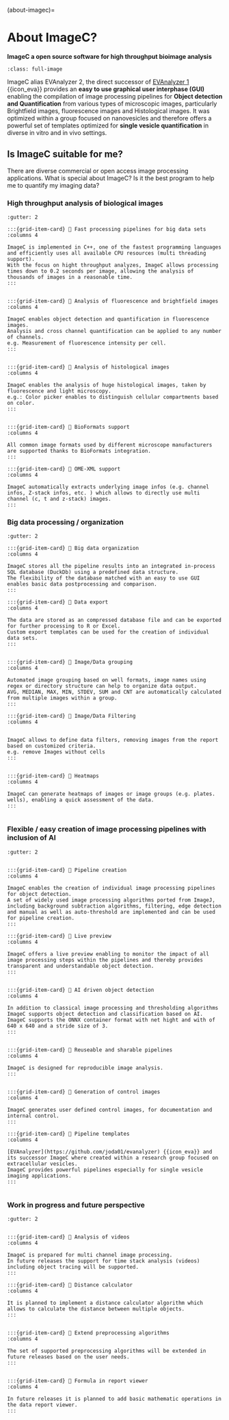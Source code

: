 (about-imagec)=
# About ImageC?

**ImageC a open source software for high throughput bioimage analysis**

```{figure} images/screenshot-open-pipeline.png
:class: full-image
```

ImageC alias EVAnalyzer 2, the direct successor of [EVAnalyzer 1](https://github.com/joda01/evanalyzer) {{icon_eva}} provides an **easy to use graphical user interphase (GUI)** enabling the compilation of image processing pipelines for **Object detection and Quantification** from various types of microscopic images, particularly Brightfield images, fluorescence images and Histological images. 
It was optimized within a group focused on nanovesicles and therefore offers a powerful set of templates optimized for **single vesicle quantification** in diverse in vitro and in vivo settings. 


## Is ImageC suitable for me?

There are diverse commercial or open access image processing applications.
What is special about ImageC? 
Is it the best program to help me to quantify my imaging data?

### High throughput analysis of biological images

````{grid} 3
:gutter: 2

:::{grid-item-card} 🚀 Fast processing pipelines for big data sets
:columns 4

ImageC is implemented in C++, one of the fastest programming languages and efficiently uses all available CPU resources (multi threading support).
With the focus on hight throughput analyzes, ImageC allows processing times down to 0.2 seconds per image, allowing the analysis of thousands of images in a reasonable time.
:::


:::{grid-item-card} 🚀 Analysis of fluorescence and brightfield images
:columns 4

ImageC enables object detection and quantification in fluorescence images.
Analysis and cross channel quantification can be applied to any number of channels.
e.g. Measurement of fluorescence intensity per cell.
:::


:::{grid-item-card} 🚀 Analysis of histological images
:columns 4

ImageC enables the analysis of huge histological images, taken by fluorescence and light microscopy.
e.g.: Color picker enables to distinguish cellular compartments based on color.
:::


:::{grid-item-card} 🚀 BioFormats support
:columns 4

All common image formats used by different microscope manufacturers are supported thanks to BioFormats integration.
:::

:::{grid-item-card} 🚀 OME-XML support
:columns 4

ImageC automatically extracts underlying image infos (e.g. channel infos, Z-stack infos, etc. ) which allows to directly use multi channel (c, t and z-stack) images.
:::

````

### Big data processing / organization

````{grid} 3
:gutter: 2

:::{grid-item-card} 🚀 Big data organization
:columns 4

ImageC stores all the pipeline results into an integrated in-process SQL database (DuckDb) using a predefined data structure.
The flexibility of the database matched with an easy to use GUI enables basic data postprocessing and comparison.
:::

:::{grid-item-card} 🚀 Data export
:columns 4

The data are stored as an compressed database file and can be exported for further processing to R or Excel.
Custom export templates can be used for the creation of individual data sets.
:::


:::{grid-item-card} 🚀 Image/Data grouping
:columns 4

Automated image grouping based on well formats, image names using regex or directory structure can help to organize data output. 
AVG, MEDIAN, MAX, MIN, STDEV, SUM and CNT are automatically calculated from multiple images within a group.
:::

:::{grid-item-card} 🚀 Image/Data Filtering
:columns 4


ImageC allows to define data filters, removing images from the report based on customized criteria.
e.g. remove Images without cells
:::


:::{grid-item-card} 🚀 Heatmaps
:columns 4

ImageC can generate heatmaps of images or image groups (e.g. plates. wells), enabling a quick assessment of the data. 
:::


````

### Flexible / easy creation of image processing pipelines with inclusion of AI

````{grid} 3
:gutter: 2


:::{grid-item-card} 🚀 Pipeline creation 
:columns 4

ImageC enables the creation of individual image processing pipelines for object detection.
A set of widely used image processing algorithms ported from ImageJ, including background subtraction algorithms, filtering, edge detection and manual as well as auto-threshold are implemented and can be used for pipeline creation.
:::

:::{grid-item-card} 🚀 Live preview
:columns 4

ImageC offers a live preview enabling to monitor the impact of all image processing steps within the pipelines and thereby provides transparent and understandable object detection. 
:::


:::{grid-item-card} 🚀 AI driven object detection
:columns 4

In addition to classical image processing and thresholding algorithms ImageC supports object detection and classification based on AI.
ImageC supports the ONNX container format with net hight and with of 640 x 640 and a stride size of 3.
:::


:::{grid-item-card} 🚀 Reuseable and sharable pipelines
:columns 4

ImageC is designed for reproducible image analysis.
:::


:::{grid-item-card} 🚀 Generation of control images
:columns 4

ImageC generates user defined control images, for documentation and internal control.
:::

:::{grid-item-card} 🚀 Pipeline templates
:columns 4

[EVAnalyzer](https://github.com/joda01/evanalyzer) {{icon_eva}} and its successor ImageC where created within a research group focused on extracellular vesicles.
ImageC provides powerful pipelines especially for single vesicle imaging applications.
:::


````

### Work in progress and future perspective

````{grid} 3
:gutter: 2


:::{grid-item-card} 🔧 Analysis of videos
:columns 4

ImageC is prepared for multi channel image processing.
In future releases the support for time stack analysis (videos) including object tracing will be supported.
:::

:::{grid-item-card} 🔧 Distance calculator
:columns 4

It is planned to implement a distance calculator algorithm which allows to calculate the distance between multiple objects.
:::


:::{grid-item-card} 🔧 Extend preprocessing algorithms
:columns 4

The set of supported preprocessing algorithms will be extended in future releases based on the user needs.
:::


:::{grid-item-card} 🔧 Formula in report viewer
:columns 4

In future releases it is planned to add basic mathematic operations in the data report viewer.
:::

````

